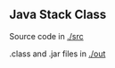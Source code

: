 ## Java Stack Class

Source code in [./src](https://github.com/PawelJarema/Stack/tree/master/src)

.class and .jar files in 	[./out](https://github.com/PawelJarema/Stack/tree/master/out)
